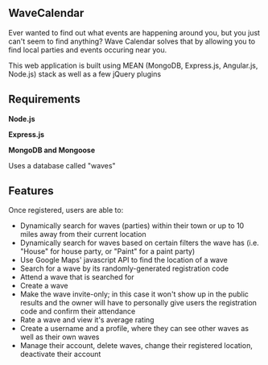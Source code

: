 ## WaveCalendar

Ever wanted to find out what events are happening around you, but you just can't seem to find anything?
Wave Calendar solves that by allowing you to find local parties and events occuring near you.

This web application is built using MEAN (MongoDB, Express.js, Angular.js, Node.js) stack as well as a few jQuery plugins

## Requirements

**Node.js**

**Express.js**

**MongoDB and Mongoose**

Uses a database called "waves"

## Features

Once registered, users are able to:

* Dynamically search for waves (parties) within their town or up to 10 miles away from their current location
* Dynamically search for waves based on certain filters the wave has (i.e. "House" for house party, or "Paint" for a paint party)
* Use Google Maps' javascript API to find the location of a wave 
* Search for a wave by its randomly-generated registration code
* Attend a wave that is searched for
* Create a wave
* Make the wave invite-only; in this case it won't show up in the public results and the owner will have to personally give users the registration code and confirm their attendance
* Rate a wave and view it's average rating
* Create a username and a profile, where they can see other waves as well as their own waves
* Manage their account, delete waves, change their registered location, deactivate their account
